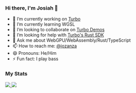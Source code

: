 ### Hi there, I'm Josiah 👋

- 🔭 I’m currently working on [Turbo](https://turbo.computer)
- 🌱 I’m currently learning WGSL
- 👯 I’m looking to collaborate on [Turbo Demos](https://github.com/super-turbo-society/turbo-demos)
- 🤔 I’m looking for help with [Turbo's Rust SDK](https://github.com/super-turbo-society/turbo-genesis-sdk)
- 💬 Ask me about WebGPU/WebAssembly/Rust/TypeScript
- 📫 How to reach me: [@jozanza](https://x.com/jozanza)
- 😄 Pronouns: He/Him
- ⚡ Fun fact: I play bass

### My Stats
  
<a href="https://github.com/jozanza/github-readme-stats">
  <img src="https://github-readme-stats.vercel.app/api?username=jozanza&show_icons=true&theme=midnight-purple&line_height=24&hide=stars&bg_color=0d1117" />
</a>
<a href="https://github.com/jozanza">
  <img src="https://github-profile-trophy.vercel.app/?username=jozanza&theme=dracula&margin-w=15&margin-h=15&no-frame=true&column=6" />
</a>

<!--
**jozanza/jozanza** is a ✨ _special_ ✨ repository because its `README.md` (this file) appears on your GitHub profile.

Here are some ideas to get you started:

- 🔭 I’m currently working on ...
- 🌱 I’m currently learning ...
- 👯 I’m looking to collaborate on ...
- 🤔 I’m looking for help with ...
- 💬 Ask me about ...
- 📫 How to reach me: ...
- 😄 Pronouns: ...
- ⚡ Fun fact: ...
-->
